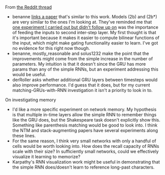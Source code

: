 From [the Reddit thread](https://www.reddit.com/r/MachineLearning/comments/3j9sdj/experiment_log_matching_gru_performance_with/)
- benanne [links a paper](http://arxiv.org/abs/1312.6026) that's similar to this work. Models (2b) and (2b\*) are very similar to the ones I'm looking at. They've reminded me that [one experiment I carried out but didn't follow up on](https://github.com/andyljones/char-rnn-experiments/commit/7659f1f6) was the importance of feeding the inputs to second inter-step layer. My first thought is that it's important because it makes it easier to compute bilinear functions of the input, which might make gating functionality easier to learn. I've got no evidence for this right now though.
- benanne, mostly_reasonable and solus1232 make the point that the improvements might come from the simple increase in the number of parameters. My intuition is that it doesn't since the GRU has more params than any of the simple RNNs, but an experiment addressing this would be useful.
- derRoller asks whether additional GRU layers between timesteps would also improve performance. I'd guess that it does, but for my current matching-GRUs-with-RNN investigation it isn't a priority to look in to.

On investigating memory
- I'd like a more specific experiment on network memory. My hypothesis is that multiple in-time layers allow the simple RNN to remember things like the GRU does, but the Shakespeare task doesn't explicitly show this. Something like parenthesis matching would be good to look into. I think the NTM and stack-augmenting papers have several experiments along these lines.
- For the same reason, I think very small networks with only a handful of cells would be worth looking into. How does the recall capacity of RNNs scale with their size? In sufficiently small networks, could we effectively visualize it learning to memorize?
- Karpathy's RNN visualization work might be useful in demonstrating that the simple RNN does/doesn't learn to reference long-past characters.

